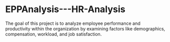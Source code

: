# EPPAnalysis---HR-Analysis
The goal of this project is to analyze employee performance and productivity within the organization by examining factors like demographics, compensation, workload, and job satisfaction.
